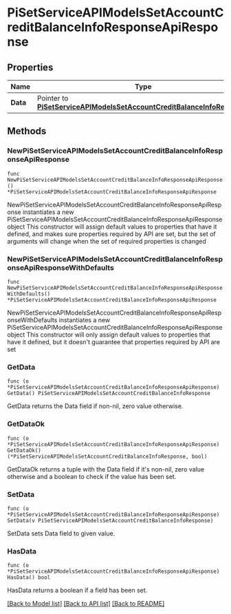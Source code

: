 # PiSetServiceAPIModelsSetAccountCreditBalanceInfoResponseApiResponse

## Properties

Name | Type | Description | Notes
------------ | ------------- | ------------- | -------------
**Data** | Pointer to [**PiSetServiceAPIModelsSetAccountCreditBalanceInfoResponse**](PiSetServiceAPIModelsSetAccountCreditBalanceInfoResponse.md) |  | [optional] 

## Methods

### NewPiSetServiceAPIModelsSetAccountCreditBalanceInfoResponseApiResponse

`func NewPiSetServiceAPIModelsSetAccountCreditBalanceInfoResponseApiResponse() *PiSetServiceAPIModelsSetAccountCreditBalanceInfoResponseApiResponse`

NewPiSetServiceAPIModelsSetAccountCreditBalanceInfoResponseApiResponse instantiates a new PiSetServiceAPIModelsSetAccountCreditBalanceInfoResponseApiResponse object
This constructor will assign default values to properties that have it defined,
and makes sure properties required by API are set, but the set of arguments
will change when the set of required properties is changed

### NewPiSetServiceAPIModelsSetAccountCreditBalanceInfoResponseApiResponseWithDefaults

`func NewPiSetServiceAPIModelsSetAccountCreditBalanceInfoResponseApiResponseWithDefaults() *PiSetServiceAPIModelsSetAccountCreditBalanceInfoResponseApiResponse`

NewPiSetServiceAPIModelsSetAccountCreditBalanceInfoResponseApiResponseWithDefaults instantiates a new PiSetServiceAPIModelsSetAccountCreditBalanceInfoResponseApiResponse object
This constructor will only assign default values to properties that have it defined,
but it doesn't guarantee that properties required by API are set

### GetData

`func (o *PiSetServiceAPIModelsSetAccountCreditBalanceInfoResponseApiResponse) GetData() PiSetServiceAPIModelsSetAccountCreditBalanceInfoResponse`

GetData returns the Data field if non-nil, zero value otherwise.

### GetDataOk

`func (o *PiSetServiceAPIModelsSetAccountCreditBalanceInfoResponseApiResponse) GetDataOk() (*PiSetServiceAPIModelsSetAccountCreditBalanceInfoResponse, bool)`

GetDataOk returns a tuple with the Data field if it's non-nil, zero value otherwise
and a boolean to check if the value has been set.

### SetData

`func (o *PiSetServiceAPIModelsSetAccountCreditBalanceInfoResponseApiResponse) SetData(v PiSetServiceAPIModelsSetAccountCreditBalanceInfoResponse)`

SetData sets Data field to given value.

### HasData

`func (o *PiSetServiceAPIModelsSetAccountCreditBalanceInfoResponseApiResponse) HasData() bool`

HasData returns a boolean if a field has been set.


[[Back to Model list]](../README.md#documentation-for-models) [[Back to API list]](../README.md#documentation-for-api-endpoints) [[Back to README]](../README.md)


